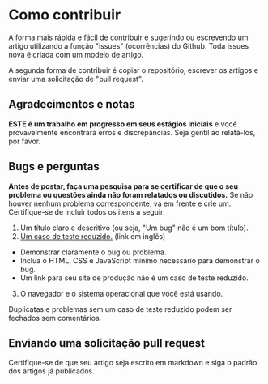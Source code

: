 # Como contribuir

A forma mais rápida e fácil de contribuir é sugerindo ou escrevendo um artigo utilizando a função "issues" (ocorrências) do Github. Toda issues nova é criada com um modelo de artigo.

A segunda forma de contribuir é copiar o repositório, escrever os artigos e enviar uma solicitação de "pull request".

## Agradecimentos e notas

**ESTE é um trabalho em progresso em seus estágios iniciais** e você provavelmente encontrará erros e discrepâncias. Seja gentil ao relatá-los, por favor.

## Bugs e perguntas

**Antes de postar, faça uma pesquisa para se certificar de que o seu problema ou questões ainda não foram relatados ou discutidos.** Se não houver nenhum problema correspondente, vá em frente e crie um. Certifique-se de incluir todos os itens a seguir:

1. Um título claro e descritivo (ou seja, "Um bug" não é um bom título).
2. [Um caso de teste reduzido.](https://css-tricks.com/reduced-test-cases/) (link em inglês)
- Demonstrar claramente o bug ou problema.
- Inclua o HTML, CSS e JavaScript mínimo necessário para demonstrar o bug.
- Um link para seu site de produção não é um caso de teste reduzido.
3. O navegador e o sistema operacional que você está usando.

Duplicatas e problemas sem um caso de teste reduzido podem ser fechados sem comentários.


## Enviando uma solicitação pull request

Certifique-se de que seu artigo seja escrito em markdown e siga o padrão dos artigos já publicados.

